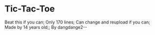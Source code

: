 # Tic-Tac-Toe
Beat this if you can; Only 170 lines; Can change and reupload if you can;
Made by 14 years old;;
By dangdange2--
